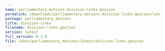 ```yaml
---
name: parliamentary-motions-division-links-geojson
permalink: /downloads/parliamentary-motions-division-links-geojson/latest
package: parliamentary_motions
title: division-links
filename: division-links.geojson
version: latest
full_version: 0.1.0
file: /data/parliamentary_motions/latest/division-links.geojson
---
```

